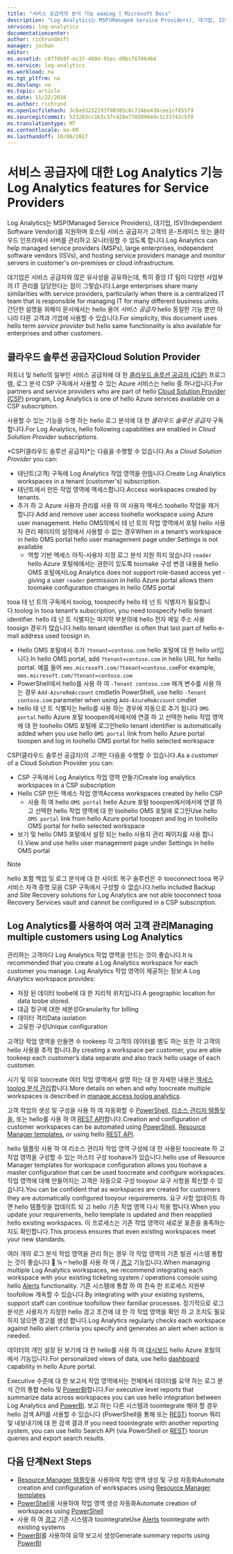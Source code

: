 ```yaml
---
title: "서비스 공급자의 분석 기능 aaaLog | Microsoft Docs"
description: "Log Analytics는 MSP(Managed Service Providers), 대기업, ISV(Independent Software Vendor)를 지원하며 호스팅 서비스 공급자가 고객의 온-프레미스 또는 클라우드 인프라에서 서버를 관리하고 모니터링할 수 있도록 합니다."
services: log-analytics
documentationcenter: 
author: richrundmsft
manager: jochan
editor: 
ms.assetid: c07f0b9f-ec37-480d-91ec-d9bcf6786464
ms.service: log-analytics
ms.workload: na
ms.tgt_pltfrm: na
ms.devlang: na
ms.topic: article
ms.date: 11/22/2016
ms.author: richrund
ms.openlocfilehash: 3c0a93232293f90385c6c724be436cee1cf855f9
ms.sourcegitcommit: 523283cc1b3c37c428e77850964dc1c33742c5f0
ms.translationtype: MT
ms.contentlocale: ko-KR
ms.lasthandoff: 10/06/2017
---
```

# <a name="log-analytics-features-for-service-providers"></a><span data-ttu-id="b2e34-103">서비스 공급자에 대한 Log Analytics 기능</span><span class="sxs-lookup"><span data-stu-id="b2e34-103">Log Analytics features for Service Providers</span></span>
<span data-ttu-id="b2e34-104">Log Analytics는 MSP(Managed Service Providers), 대기업, ISV(Independent Software Vendor)를 지원하며 호스팅 서비스 공급자가 고객의 온-프레미스 또는 클라우드 인프라에서 서버를 관리하고 모니터링할 수 있도록 합니다.</span><span class="sxs-lookup"><span data-stu-id="b2e34-104">Log Analytics can help managed service providers (MSPs), large enterprises, independent software vendors (ISVs), and hosting service providers manage and monitor servers in customer's on-premises or cloud infrastructure.</span></span> 

<span data-ttu-id="b2e34-105">대기업은 서비스 공급자와 많은 유사성을 공유하는데, 특히 중앙 IT 팀이 다양한 사업부의 IT 관리를 담당한다는 점이 그렇습니다.</span><span class="sxs-lookup"><span data-stu-id="b2e34-105">Large enterprises share many similarities with service providers, particularly when there is a centralized IT team that is responsible for managing IT for many different business units.</span></span> <span data-ttu-id="b2e34-106">간단한 설명을 위해이 문서에서는 hello 용어 *서비스 공급자* hello 동일한 기능 뿐만 아니라 다른 고객과 기업에 사용할 수 있습니다.</span><span class="sxs-lookup"><span data-stu-id="b2e34-106">For simplicity, this document uses hello term *service provider* but hello same functionality is also available for enterprises and other customers.</span></span>

## <a name="cloud-solution-provider"></a><span data-ttu-id="b2e34-107">클라우드 솔루션 공급자</span><span class="sxs-lookup"><span data-stu-id="b2e34-107">Cloud Solution Provider</span></span>
<span data-ttu-id="b2e34-108">파트너 및 hello의 일부인 서비스 공급자에 대 한 [클라우드 솔루션 공급자 (CSP)](https://partner.microsoft.com/Solutions/cloud-reseller-overview) 프로그램, 로그 분석 CSP 구독에서 사용할 수 있는 Azure 서비스는 hello 중 하나입니다.</span><span class="sxs-lookup"><span data-stu-id="b2e34-108">For partners and service providers who are part of hello [Cloud Solution Provider (CSP)](https://partner.microsoft.com/Solutions/cloud-reseller-overview) program, Log Analytics is one of hello Azure services available on a CSP subscription.</span></span> 

<span data-ttu-id="b2e34-109">사용할 수 있는 기능을 수행 하는 hello 로그 분석에 대 한 *클라우드 솔루션 공급자* 구독 합니다.</span><span class="sxs-lookup"><span data-stu-id="b2e34-109">For Log Analytics, hello following capabilities are enabled in *Cloud Solution Provider* subscriptions.</span></span>

<span data-ttu-id="b2e34-110">*CSP(클라우드 솔루션 공급자)*는 다음을 수행할 수 있습니다.</span><span class="sxs-lookup"><span data-stu-id="b2e34-110">As a *Cloud Solution Provider* you can:</span></span>

* <span data-ttu-id="b2e34-111">테넌트(고객) 구독에 Log Analytics 작업 영역을 만듭니다.</span><span class="sxs-lookup"><span data-stu-id="b2e34-111">Create Log Analytics workspaces in a tenant (customer's) subscription.</span></span>
* <span data-ttu-id="b2e34-112">테넌트에서 만든 작업 영역에 액세스합니다.</span><span class="sxs-lookup"><span data-stu-id="b2e34-112">Access workspaces created by tenants.</span></span> 
* <span data-ttu-id="b2e34-113">추가 하 고 Azure 사용자 관리를 사용 하 여 사용자 액세스 toohello 작업을 제거 합니다.</span><span class="sxs-lookup"><span data-stu-id="b2e34-113">Add and remove user access toohello workspace using Azure user management.</span></span> <span data-ttu-id="b2e34-114">Hello OMS의에서 테 넌 트의 작업 영역에서 포털 hello 사용자 관리 페이지의 설정에서 사용할 수 없는 경우</span><span class="sxs-lookup"><span data-stu-id="b2e34-114">When in a tenant’s workspace in hello OMS portal hello user management page under Settings is not available</span></span>
  * <span data-ttu-id="b2e34-115">역할 기반 액세스 아직-사용자 지정 로그 분석 지원 하지 않습니다 `reader` hello Azure 포털에에서는 권한이 있도록 toomake 구성 변경 내용을 hello OMS 포털에서</span><span class="sxs-lookup"><span data-stu-id="b2e34-115">Log Analytics does not support role-based access yet - giving a user `reader` permission in hello Azure portal allows them toomake configuration changes in hello OMS portal</span></span>

<span data-ttu-id="b2e34-116">tooa 테 넌 트의 구독에서 toolog, toospecify hello 테 넌 트 식별자가 필요합니다.</span><span class="sxs-lookup"><span data-stu-id="b2e34-116">toolog in tooa tenant’s subscription, you need toospecify hello tenant identifier.</span></span> <span data-ttu-id="b2e34-117">hello 테 넌 트 식별자는 마지막 부분의에 hello 전자 메일 주소 사용 toosign 경우가 많습니다.</span><span class="sxs-lookup"><span data-stu-id="b2e34-117">hello tenant identifier is often that last part of hello e-mail address used toosign in.</span></span>

* <span data-ttu-id="b2e34-118">Hello OMS 포털에서 추가 `?tenant=contoso.com` hello 포털에 대 한 hello url입니다.</span><span class="sxs-lookup"><span data-stu-id="b2e34-118">In hello OMS portal, add `?tenant=contoso.com` in hello URL for hello portal.</span></span> <span data-ttu-id="b2e34-119">예를 들어 `mms.microsoft.com/?tenant=contoso.com`</span><span class="sxs-lookup"><span data-stu-id="b2e34-119">For example, `mms.microsoft.com/?tenant=contoso.com`</span></span>
* <span data-ttu-id="b2e34-120">PowerShell에서 hello를 사용 하 여 `-Tenant contoso.com` 매개 변수를 사용 하는 경우 `Add-AzureRmAccount` cmdlet</span><span class="sxs-lookup"><span data-stu-id="b2e34-120">In PowerShell, use hello `-Tenant contoso.com` parameter when using `Add-AzureRmAccount` cmdlet</span></span>
* <span data-ttu-id="b2e34-121">hello 테 넌 트 식별자는 hello를 사용 하는 경우에 자동으로 추가 됩니다 `OMS portal` hello Azure 포털 tooopen에서에서에 연결 하 고 선택한 hello 작업 영역에 대 한 toohello OMS 포털에 로그인</span><span class="sxs-lookup"><span data-stu-id="b2e34-121">hello tenant identifier is automatically added when you use hello `OMS portal` link from hello Azure portal tooopen and log in toohello OMS portal for hello selected workspace</span></span>

<span data-ttu-id="b2e34-122">CSP(클라우드 솔루션 공급자)의 *고객*은 다음을 수행할 수 있습니다.</span><span class="sxs-lookup"><span data-stu-id="b2e34-122">As a *customer* of a Cloud Solution Provider you can:</span></span>

* <span data-ttu-id="b2e34-123">CSP 구독에서 Log Analytics 작업 영역 만들기</span><span class="sxs-lookup"><span data-stu-id="b2e34-123">Create log analytics workspaces in a CSP subscription</span></span>
* <span data-ttu-id="b2e34-124">Hello CSP 만든 액세스 작업 영역</span><span class="sxs-lookup"><span data-stu-id="b2e34-124">Access workspaces created by hello CSP</span></span>
  * <span data-ttu-id="b2e34-125">사용 하 여 hello `OMS portal` hello Azure 포털 tooopen에서에서에 연결 하 고 선택한 hello 작업 영역에 대 한 toohello OMS 포털에 로그인</span><span class="sxs-lookup"><span data-stu-id="b2e34-125">Use hello `OMS portal` link from hello Azure portal tooopen and log in toohello OMS portal for hello selected workspace</span></span>
* <span data-ttu-id="b2e34-126">보기 및 hello OMS 포털에서 설정 되는 hello 사용자 관리 페이지를 사용 합니다.</span><span class="sxs-lookup"><span data-stu-id="b2e34-126">View and use hello user management page under Settings in hello OMS portal</span></span>

> [!NOTE]
> <span data-ttu-id="b2e34-127">hello 포함 백업 및 로그 분석에 대 한 사이트 복구 솔루션은 수 tooconnect tooa 복구 서비스 자격 증명 모음 CSP 구독에서 구성할 수 없습니다.</span><span class="sxs-lookup"><span data-stu-id="b2e34-127">hello included Backup and Site Recovery solutions for Log Analytics are not able tooconnect tooa Recovery Services vault and cannot be configured in a CSP subscription.</span></span> 
> 
> 

## <a name="managing-multiple-customers-using-log-analytics"></a><span data-ttu-id="b2e34-128">Log Analytics를 사용하여 여러 고객 관리</span><span class="sxs-lookup"><span data-stu-id="b2e34-128">Managing multiple customers using Log Analytics</span></span>
<span data-ttu-id="b2e34-129">관리하는 고객마다 Log Analytics 작업 영역을 만드는 것이 좋습니다.</span><span class="sxs-lookup"><span data-stu-id="b2e34-129">It is recommended that you create a Log Analytics workspace for each customer you manage.</span></span> <span data-ttu-id="b2e34-130">Log Analytics 작업 영역이 제공하는 정보:</span><span class="sxs-lookup"><span data-stu-id="b2e34-130">A Log Analytics workspace provides:</span></span>

* <span data-ttu-id="b2e34-131">저장 된 데이터 toobe에 대 한 지리적 위치입니다.</span><span class="sxs-lookup"><span data-stu-id="b2e34-131">A geographic location for data toobe stored.</span></span> 
* <span data-ttu-id="b2e34-132">대금 청구에 대한 세분성</span><span class="sxs-lookup"><span data-stu-id="b2e34-132">Granularity for billing</span></span> 
* <span data-ttu-id="b2e34-133">데이터 격리</span><span class="sxs-lookup"><span data-stu-id="b2e34-133">Data isolation</span></span> 
* <span data-ttu-id="b2e34-134">고유한 구성</span><span class="sxs-lookup"><span data-stu-id="b2e34-134">Unique configuration</span></span>

<span data-ttu-id="b2e34-135">고객당 작업 영역을 만들면 수 tookeep 각 고객의 데이터를 별도 하는 또한 각 고객의 hello 사용을 추적 합니다.</span><span class="sxs-lookup"><span data-stu-id="b2e34-135">By creating a workspace per customer, you are able tookeep each customer’s data separate and also track hello usage of each customer.</span></span>

<span data-ttu-id="b2e34-136">시기 및 이유 toocreate 여러 작업 영역에서 설명 하는 대 한 자세한 내용은 [액세스 toolog 분석 관리](log-analytics-manage-access.md#determine-the-number-of-workspaces-you-need)합니다.</span><span class="sxs-lookup"><span data-stu-id="b2e34-136">More details on when and why toocreate multiple workspaces is described in [manage access toolog analytics](log-analytics-manage-access.md#determine-the-number-of-workspaces-you-need).</span></span>

<span data-ttu-id="b2e34-137">고객 작업의 생성 및 구성을 사용 하 여 자동화할 수 [PowerShell](log-analytics-powershell-workspace-configuration.md), [리소스 관리자 템플릿을](log-analytics-template-workspace-configuration.md), 또는 hello를 사용 하 여 [REST API](https://www.nuget.org/packages/Microsoft.Azure.Management.OperationalInsights/)합니다.</span><span class="sxs-lookup"><span data-stu-id="b2e34-137">Creation and configuration of customer workspaces can be automated using [PowerShell](log-analytics-powershell-workspace-configuration.md), [Resource Manager templates](log-analytics-template-workspace-configuration.md), or using hello [REST API](https://www.nuget.org/packages/Microsoft.Azure.Management.OperationalInsights/).</span></span>

<span data-ttu-id="b2e34-138">hello 템플릿 사용 하 여 리소스 관리자 작업 영역 구성에 대 한 사용된 toocreate 하 고 작업 영역을 구성할 수 있는 마스터 구성 toohave가 있습니다.</span><span class="sxs-lookup"><span data-stu-id="b2e34-138">hello use of Resource Manager templates for workspace configuration allows you toohave a master configuration that can be used toocreate and configure workspaces.</span></span> <span data-ttu-id="b2e34-139">작업 영역에 대해 만들어지는 고객은 자동으로 구성 tooyour 요구 사항을 확신할 수 있습니다.</span><span class="sxs-lookup"><span data-stu-id="b2e34-139">You can be confident that as workspaces are created for customers they are automatically configured tooyour requirements.</span></span> <span data-ttu-id="b2e34-140">요구 사항 업데이트 하면 hello 템플릿을 업데이트 되 고 hello 기존 작업 영역 다시 적용 합니다.</span><span class="sxs-lookup"><span data-stu-id="b2e34-140">When you update your requirements, hello template is updated and then reapplied hello existing workspaces.</span></span> <span data-ttu-id="b2e34-141">이 프로세스는 기존 작업 영역이 새로운 표준을 충족하는지도 확인합니다.</span><span class="sxs-lookup"><span data-stu-id="b2e34-141">This process ensures that even existing workspaces meet your new standards.</span></span>    

<span data-ttu-id="b2e34-142">여러 개의 로그 분석 작업 영역을 관리 하는 경우 각 작업 영역의 기존 발권 시스템 통합는 것이 좋습니다  ¼ ײ hello를 사용 하 여 / [경고](log-analytics-alerts.md) 기능입니다.</span><span class="sxs-lookup"><span data-stu-id="b2e34-142">When managing multiple Log Analytics workspaces, we recommend integrating each workspace with your existing ticketing system / operations console using hello [Alerts](log-analytics-alerts.md) functionality.</span></span> <span data-ttu-id="b2e34-143">기존 시스템에 통합 하 여 친숙 한 프로세스 지원부 toofollow 계속할 수 있습니다.</span><span class="sxs-lookup"><span data-stu-id="b2e34-143">By integrating with your existing systems, support staff can continue toofollow their familiar processes.</span></span> <span data-ttu-id="b2e34-144">정기적으로 로그 분석은 사용자가 지정한 hello 경고 조건에 대 한 각 작업 영역을 확인 하 고 조치도 필요 하지 않으면 경고를 생성 합니다.</span><span class="sxs-lookup"><span data-stu-id="b2e34-144">Log Analytics regularly checks each workspace against hello alert criteria you specify and generates an alert when action is needed.</span></span>

<span data-ttu-id="b2e34-145">데이터의 개인 설정 된 보기에 대 한 hello를 사용 하 여 [대시보드](../azure-portal/azure-portal-dashboards.md) hello Azure 포털의에서 기능입니다.</span><span class="sxs-lookup"><span data-stu-id="b2e34-145">For personalized views of data, use hello [dashboard](../azure-portal/azure-portal-dashboards.md) capability in hello Azure portal.</span></span>  

<span data-ttu-id="b2e34-146">Executive 수준에 대 한 보고서 작업 영역에서는 전체에서 데이터를 요약 하는 로그 분석 간의 통합 hello 및 [PowerBI](log-analytics-powerbi.md)합니다.</span><span class="sxs-lookup"><span data-stu-id="b2e34-146">For executive level reports that summarize data across workspaces you can use hello integration between Log Analytics and [PowerBI](log-analytics-powerbi.md).</span></span> <span data-ttu-id="b2e34-147">보고 하는 다른 시스템과 toointegrate 해야 할 경우 hello 검색 API를 사용할 수 있습니다 (PowerShell을 통해 또는 [REST](log-analytics-log-search-api.md)) toorun 쿼리 및 내보내기에 대 한 검색 결과.</span><span class="sxs-lookup"><span data-stu-id="b2e34-147">If you need toointegrate with another reporting system, you can use hello Search API (via PowerShell or [REST](log-analytics-log-search-api.md)) toorun queries and export search results.</span></span>

## <a name="next-steps"></a><span data-ttu-id="b2e34-148">다음 단계</span><span class="sxs-lookup"><span data-stu-id="b2e34-148">Next Steps</span></span>
* <span data-ttu-id="b2e34-149">[Resource Manager 템플릿](log-analytics-template-workspace-configuration.md)을 사용하여 작업 영역 생성 및 구성 자동화</span><span class="sxs-lookup"><span data-stu-id="b2e34-149">Automate creation and configuration of workspaces using [Resource Manager templates](log-analytics-template-workspace-configuration.md)</span></span>
* <span data-ttu-id="b2e34-150">[PowerShell](log-analytics-powershell-workspace-configuration.md)을 사용하여 작업 영역 생성 자동화</span><span class="sxs-lookup"><span data-stu-id="b2e34-150">Automate creation of workspaces using [PowerShell](log-analytics-powershell-workspace-configuration.md)</span></span> 
* <span data-ttu-id="b2e34-151">사용 하 여 [경고](log-analytics-alerts.md) 기존 시스템과 toointegrate</span><span class="sxs-lookup"><span data-stu-id="b2e34-151">Use [Alerts](log-analytics-alerts.md) toointegrate with existing systems</span></span>
* <span data-ttu-id="b2e34-152">[PowerBI](log-analytics-powerbi.md)를 사용하여 요약 보고서 생성</span><span class="sxs-lookup"><span data-stu-id="b2e34-152">Generate summary reports using [PowerBI](log-analytics-powerbi.md)</span></span>

